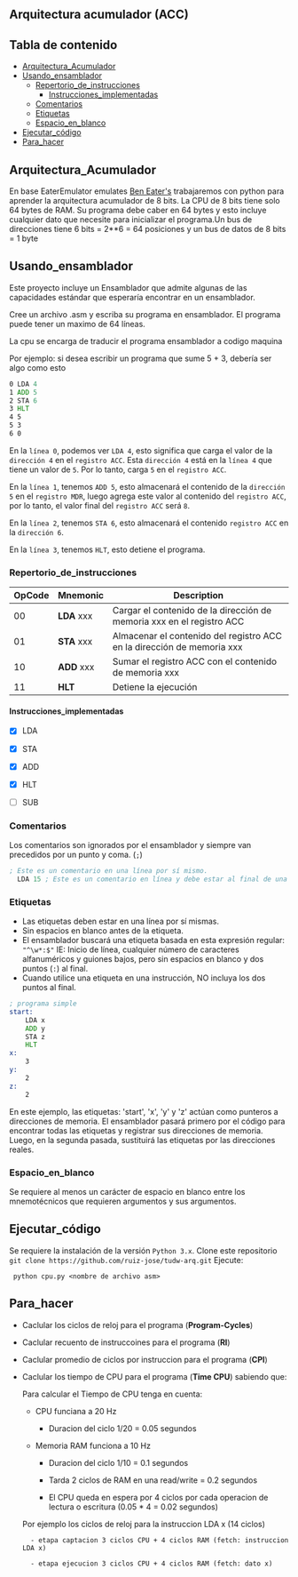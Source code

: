 ##  Arquitectura acumulador (ACC)

## Tabla de contenido

* [Arquitectura_Acumulador](#Arquitectura_Acumulador)
* [Usando_ensamblador](#Usando_ensamblador)
   * [Repertorio_de_instrucciones](#Repertorio_de_instrucciones)
      * [Instrucciones_implementadas](#Instrucciones_implementadas)
   * [Comentarios](#comentarios)
   * [Etiquetas](#etiquetas)
   * [Espacio_en_blanco](#Espacio-en-blanco)
* [Ejecutar_código](#Ejecutar_código)
* [Para_hacer](#Para_hacer)


## Arquitectura_Acumulador 

En base EaterEmulator emulates [Ben Eater's](https://www.youtube.com/channel/UCS0N5baNlQWJCUrhCEo8WlA) trabajaremos con python para aprender la arquitectura acumulador de 8 bits.
La CPU de 8 bits tiene solo 64 bytes de RAM. Su programa debe caber en 64 bytes y esto incluye cualquier dato que necesite para inicializar el programa.Un bus de direcciones tiene 6 bits = 2**6 = 64 posiciones y un bus de datos de 8 bits = 1 byte

## Usando_ensamblador

Este proyecto incluye un Ensamblador  que admite algunas de las capacidades estándar que esperaría encontrar en un ensamblador.

Cree un archivo .asm y escriba su programa en ensamblador. 
El programa puede tener un maximo de 64 líneas.

La cpu se encarga de traducir el programa ensamblador a codigo maquina

Por ejemplo: si desea escribir un programa que sume 5 + 3, debería ser algo como esto

``` asm
0 LDA 4
1 ADD 5
2 STA 6
3 HLT
4 5
5 3
6 0
```

En la `línea 0`, podemos ver `LDA 4`, esto significa que carga el valor de la `dirección 4` en el `registro ACC`. Esta `dirección 4` está en la `línea 4` que tiene un valor de `5`. Por lo tanto, carga `5` en el `registro ACC`.

En la `línea 1`, tenemos `ADD 5`, esto almacenará el contenido de la `dirección 5` en el `registro MDR`, luego agrega este valor al contenido del `registro ACC`, por lo tanto, el valor final del `registro ACC` será `8`.

En la `línea 2`, tenemos `STA 6`, esto almacenará el contenido `registro ACC` en la `dirección 6`.

En la `línea 3`, tenemos `HLT`, esto detiene el programa.


### Repertorio_de_instrucciones

| OpCode | Mnemonic     | Description
|--------|--------------|------------
| 00     | **LDA** xxx  | Cargar el contenido de la dirección de memoria xxx en el registro ACC
| 01     | **STA** xxx  | Almacenar el contenido del registro ACC en la dirección de memoria xxx
| 10     | **ADD** xxx  | Sumar el registro ACC con el contenido de memoria xxx
| 11     | **HLT**      | Detiene la ejecución


#### Instrucciones_implementadas

- [x] LDA
- [x] STA
- [x] ADD
- [x] HLT
- [ ] SUB



### Comentarios

Los comentarios son ignorados por el ensamblador y siempre van precedidos por un punto y coma. (`;`)

``` asm
; Este es un comentario en una línea por sí mismo.
  LDA 15 ; Este es un comentario en línea y debe estar al final de una línea.
  ```


### Etiquetas

* Las etiquetas deben estar en una línea por sí mismas.
* Sin espacios en blanco antes de la etiqueta.
* El ensamblador buscará una etiqueta basada en esta expresión regular: `"^\w*:$"` IE: Inicio de línea, cualquier número de caracteres alfanuméricos y guiones bajos, pero sin espacios en blanco y dos puntos (`:`) al final.
* Cuando utilice una etiqueta en una instrucción, NO incluya los dos puntos al final.


``` asm
; programa simple
start:
    LDA x
    ADD y
    STA z
    HLT
x:
    3
y:
    2
z:
    2
```

En este ejemplo, las etiquetas: 'start', 'x', 'y' y 'z' actúan como punteros a direcciones de memoria. El ensamblador pasará primero por el código para encontrar todas las etiquetas y registrar sus direcciones de memoria. Luego, en la segunda pasada, sustituirá las etiquetas por las direcciones reales. 


### Espacio_en_blanco

Se requiere al menos un carácter de espacio en blanco entre los mnemotécnicos que requieren argumentos y sus argumentos.


## Ejecutar_código

Se requiere la instalación de la versión `Python 3.x`.
Clone este repositorio `git clone https://github.com/ruiz-jose/tudw-arq.git` 
Ejecute:

```
 python cpu.py <nombre de archivo asm>
```

## Para_hacer

- Caclular los ciclos de reloj para el programa (**Program-Cycles**)

- Caclular recuento de instruccoines para el programa (**RI**)

- Caclular promedio de ciclos por instruccion para el programa (**CPI**)

- Caclular los tiempo de CPU para el programa (**Time CPU**) sabiendo que:

    Para calcular el Tiempo de CPU tenga en cuenta:
    * CPU funciana a 20 Hz

        - Duracion del ciclo 1/20 = 0.05 segundos

    * Memoria RAM funciona a 10 Hz

        - Duracion del ciclo 1/10 = 0.1 segundos

        - Tarda 2 ciclos de RAM en una read/write  = 0.2 segundos

        - El CPU queda en espera por 4 ciclos por cada operacion de lectura o escritura (0.05 * 4 = 0.02 segundos)

    Por ejemplo los ciclos de reloj para la instruccion LDA x (14 ciclos)

        - etapa captacion 3 ciclos CPU + 4 ciclos RAM (fetch: instruccion LDA x) 

        - etapa ejecucion 3 ciclos CPU + 4 ciclos RAM (fetch: dato x)  

